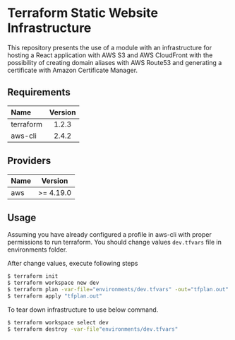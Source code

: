 # Terraform Static Website Infrastructure

This repository presents the use of a module with an infrastructure for hosting a React application with AWS S3 and AWS CloudFront with the possibility of creating domain aliases with AWS Route53 and generating a certificate with Amazon Certificate Manager.

## Requirements

| Name      | Version |
|:----------|:-------:|
| terraform | 1.2.3   |
| aws-cli   | 2.4.2   |

## Providers

| Name | Version   |
|:-----|:---------:|
| aws  | >= 4.19.0 |


## Usage

Assuming you have already configured a profile in aws-cli with proper permissions to run terraform. You should change values `dev.tfvars` file in environments folder.

After change values, execute following steps

```sh
$ terraform init
$ terraform workspace new dev
$ terraform plan -var-file="environments/dev.tfvars" -out="tfplan.out"
$ terraform apply "tfplan.out"
```

To tear down infrastructure to use below command.

```sh
$ terraform workspace select dev
$ terraform destroy -var-file"environments/dev.tfvars"
```